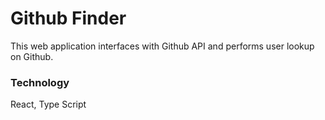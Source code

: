 # Github Finder
This web application interfaces with Github API and performs user lookup on Github.

### Technology
React, Type Script
